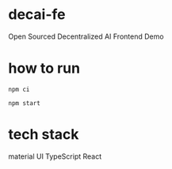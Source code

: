 # decai-fe

Open Sourced Decentralized AI Frontend Demo

# how to run

`npm ci`

`npm start`

# tech stack

material UI
TypeScript
React

